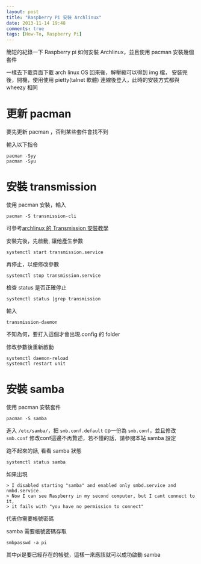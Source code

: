 ```yaml
---
layout: post
title: "Raspberry Pi 安裝 Archlinux"
date: 2013-11-14 19:48
comments: true
tags: [How-To, Raspberry Pi]
---
```


簡短的紀錄一下 Raspberry pi 如何安裝 Archlinux，並且使用 pacman 安裝幾個套件  

一樣去下載頁面下載 arch linux OS 回來後，解壓縮可以得到 img 檔，
安裝完後，開機，使用使用 pietty(talnet 軟體) 連線後登入，此時的安裝方式都與 wheezy 相同  

更新 pacman
================
要先更新 pacman ，否則某些套件會找不到

輸入以下指令

	pacman -Syy
	pacman -Syu

<!--more-->

安裝 transmission 
===============
使用 pacman 安裝，輸入

	pacman -S transmission-cli

可參考[archlinux 的 Transmission 安裝教學](https://wiki.archlinux.org/index.php/Transmission)

安裝完後，先啟動, 讓他產生參數

	systemctl start transmission.service

再停止，以便修改參數

	systemctl stop transmission.service

檢查 status 是否正確停止

	systemctl status |grep transmission

輸入

	transmission-daemon
	
不知為何，要打入這個才會出現.config 的 folder

修改參數後重新啟動

	systemctl daemon-reload
	systemctl restart unit


安裝 samba 
==========
使用 pacman 安裝套件

	pacman -S samba

進入 `/etc/samba/`，把 `smb.conf.default` cp一份為 `smb.conf`，並且修改 `smb.conf`
修改conf這邊不再贅述，若不懂的話，請參閱本站 samba 設定


跑不起來的話, 看看 samba 狀態

	systemctl status samba 

如果出現

	> I disabled starting "samba" and enabled only smbd.service and nmbd.service.
	> Now I can see Raspberry in my second computer, but I cant connect to it, 
	> it fails with "you have no permission to connect"

代表你需要帳號密碼

samba 需要帳號密碼存取

	smbpasswd -a pi

其中pi是要已經存在的帳號，這樣一來應該就可以成功啟動 samba 

